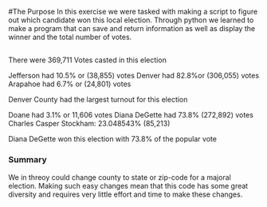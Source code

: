 #The Purpose
In this exercise we were tasked with making a script to figure out which candidate won this local election. Through python we learned to make a program that can save and return information as well as display the winner and the total number of votes.
##
There were 369,711 Votes casted in this election

Jefferson had 10.5% or (38,855) votes
Denver had 82.8%or (306,055) votes
Arapahoe had 6.7% or (24,801) votes

Denver County had the largest turnout for this election

Doane had 3.1% or 11,606 votes
Diana DeGette had 73.8% (272,892) votes
Charles Casper Stockham: 23.048543% (85,213)

Diana DeGette won this election with 73.8% of the popular vote
### Summary
We in threoy could change county to state or zip-code for a majoral election. Making such easy changes mean that this code has some great diversity and requires very little effort and time to make these changes.
